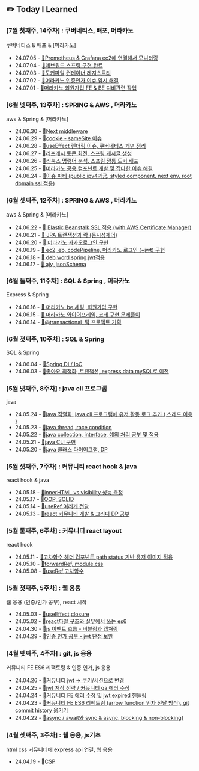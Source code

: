 ## ✏️ Today I Learned

### [7월 첫째주, 14주차] : 쿠버네티스, 배포, 머라카노

쿠버네티스 & 배포 & [머라카노]
<ul>
<li>24.07.05 - <a href="https://github.com/jjikky/jikky-til/blob/main/Jul/2024-07-05.md">🔗Prometheus & Grafana ec2에 연결해서 모니터링</a></li>
<li>24.07.04 - <a href="https://github.com/jjikky/jikky-til/blob/main/Jul/2024-07-04.md">🔗데브워드 스프링 구현 완료</a></li>
<li>24.07.03 - <a href="https://github.com/jjikky/jikky-til/blob/main/Jul/2024-07-03.md">🔗도커파일,컨테이너 레지스트리</a></li>
<li>24.07.02 - <a href="https://github.com/jjikky/jikky-til/blob/main/Jul/2024-07-02.md">🔗머라카노 인증인가 이슈 임시 해결</a></li>
<li>24.07.01 - <a href="https://github.com/jjikky/jikky-til/blob/main/Jul/2024-07-01.md">🔗머라카노 회원가입 FE & BE 디비관련 작업</a></li>
</ul>


### [6월 넷째주, 13주차] : SPRING & AWS , 머라카노

aws & Spring & [머라카노]

<ul>
<li>24.06.30 - <a href="https://github.com/jjikky/jikky-til/blob/main/Jun/2024-06-30.md">🔗Next middleware</a></li>
<li>24.06.29 - <a href="https://github.com/jjikky/jikky-til/blob/main/Jun/2024-06-29.md">🔗cookie - sameSite 이슈</a></li>
<li>24.06.28 - <a href="https://github.com/jjikky/jikky-til/blob/main/Jun/2024-06-28.md">🔗useEffect 렌더링 이슈, 쿠버네티스 개념 정리</a></li>
<li>24.06.27 - <a href="https://github.com/jjikky/jikky-til/blob/main/Jun/2024-06-27.md">🔗리프레시 토큰 회전, 스프링 게시글 생성</a></li>
<li>24.06.26 - <a href="https://github.com/jjikky/jikky-til/blob/main/Jun/2024-06-26.md">🔗리눅스 명령어 분석, 스프링 깡통 도커 배포</a></li>
<li>24.06.25 - <a href="https://github.com/jjikky/jikky-til/blob/main/Jun/2024-06-25.md">🔗머라카노 공용 컴포넌트 개발 및 잡다한 이슈 해결</a></li>
<li>24.06.24 - <a href="https://github.com/jjikky/jikky-til/blob/main/Jun/2024-06-24.md">🔗이슈 파티 (public ipv4과금, styled component, next env, root domain ssl 적용)</a></li>
</ul>

### [6월 셋째주, 12주차] : SPRING & AWS , 머라카노

aws & Spring & [머라카노]

<ul>
<li>24.06.22 - <a href="https://github.com/jjikky/jikky-til/blob/main/Jun/2024-06-22.md">🔗 Elastic Beanstalk SSL 적용 (with AWS Certificate Manager)</a></li>
<li>24.06.21 - <a href="https://github.com/jjikky/jikky-til/blob/main/Jun/2024-06-21.md">🔗 JPA 트랜잭션과 락 (동시성제어)</a></li>
<li>24.06.20 - <a href="https://github.com/jjikky/jikky-til/blob/main/Jun/2024-06-20.md">🔗 머라카노 카카오로그인 구현</a></li>
<li>24.06.19 - <a href="https://github.com/jjikky/jikky-til/blob/main/Jun/2024-06-19.md">🔗 ec2, eb, codePipeline, 머라카노 로그인 (+jwt) 구현</a></li>
<li>24.06.18 - <a href="https://github.com/jjikky/jikky-til/blob/main/Jun/2024-06-18.md">🔗 deb word spring jwt적용</a></li>
<li>24.06.17 - <a href="https://github.com/jjikky/jikky-til/blob/main/Jun/2024-06-17.md">🔗 ajv, jsonSchema</a></li>
</ul>

### [6월 둘째주, 11주차] : SQL & Spring , 머라카노

Express & Spring

<ul>
<li>24.06.16 - <a href="https://github.com/jjikky/jikky-til/blob/main/Jun/2024-06-16.md">🔗 머라카노 be 세팅, 회원가입 구현</a></li>
<li>24.06.15 - <a href="https://github.com/jjikky/jikky-til/blob/main/Jun/2024-06-15.md">🔗 머라카노 와이어프레임, 코테 구현 문제풀이</a></li>
<li>24.06.14 - <a href="https://github.com/jjikky/jikky-til/blob/main/Jun/2024-06-14.md">🔗@transactional, 팀 프로젝트 기획</a></li>
</ul>

### [6월 첫째주, 10주차] : SQL & Spring

SQL & Spring

<ul>
<li>24.06.04 - <a href="https://github.com/jjikky/jikky-til/blob/main/Jun/2024-06-04.md">🔗Spring DI / IoC</a></li>
<li>24.06.03 - <a href="https://github.com/jjikky/jikky-til/blob/main/Jun/2024-06-03.md">🔗좋아요 최적화, 트랜잭션, express data mySQL로 이전</a></li>
</ul>

### [5월 넷째주, 8주차] : java cli 프로그램

java

<ul>
<li>24.05.24 - <a href="https://github.com/jjikky/jikky-til/blob/main/May/2024-05-24.md">🔗java 직렬화,  java cli 프로그램에 유저 활동 로그 추가 ( 스레드 이용 ) </a></li>
<li>24.05.23 - <a href="https://github.com/jjikky/jikky-til/blob/main/May/2024-05-23.md">🔗java thread, race condition</a></li>
<li>24.05.22 - <a href="https://github.com/jjikky/jikky-til/blob/main/May/2024-05-22.md">🔗java collection, interface, 예외 처리 공부 및 적용</a></li>
<li>24.05.21 - <a href="https://github.com/jjikky/jikky-til/blob/main/May/2024-05-21.md">🔗java CLI 구현</a></li>
<li>24.05.20 - <a href="https://github.com/jjikky/jikky-til/blob/main/May/2024-05-20.md">🔗java 클래스 다이어그램, DP</a></li>
</ul>

### [5월 셋째주, 7주차] : 커뮤니티 react hook & java

react hook & java

<ul>
<li>24.05.18 - <a href="https://github.com/jjikky/jikky-til/blob/main/May/2024-05-18.md">🔗innerHTML vs visibility 성능 측정</a></li>
<li>24.05.17 - <a href="https://github.com/jjikky/jikky-til/blob/main/May/2024-05-17.md">🔗OOP, SOLID</a></li>
<li>24.05.14 - <a href="https://github.com/jjikky/jikky-til/blob/main/May/2024-05-14.md">🔗useRef 여러개 전달</a></li>
<li>24.05.13 - <a href="https://github.com/jjikky/jikky-til/blob/main/May/2024-05-13.md">🔗react 커뮤니티 개발 & 그리디 DP 공부</a></li>
</ul>

### [5월 둘째주, 6주차] : 커뮤니티 react layout

react hook

<ul>
<li>24.05.11 - <a href="https://github.com/jjikky/jikky-til/blob/main/May/2024-05-11.md">🔗고차함수 헤더 컴포넌트 path status 기반 유저 이미지 적용</a></li>
<li>24.05.10 - <a href="https://github.com/jjikky/jikky-til/blob/main/May/2024-05-10.md">🔗forwardRef, module.css</a></li>
<li>24.05.08 - <a href="https://github.com/jjikky/jikky-til/blob/main/May/2024-05-08.md">🔗useRef,고차함수</a></li>
</ul>

### [5월 첫째주, 5주차] : 웹 응용

웹 응용 (인증/인가 공부), react 시작

<ul>
<li>24.05.03 - <a href="https://github.com/jjikky/jikky-til/blob/main/May/2024-05-03.md">🔗useEffect,closure</a></li>
<li>24.05.02 - <a href="https://github.com/jjikky/jikky-til/blob/main/May/2024-05-02.md">🔗react파일 구조와 실무에서 쓰는 es6</a></li>
<li>24.04.30 - <a href="https://github.com/jjikky/jikky-til/blob/main/Apr/2024-04-30.md">🔗js 이벤트 흐름 - 버블링과 캡쳐링</a></li>
<li>24.04.29 - <a href="https://github.com/jjikky/jikky-til/blob/main/Apr/2024-04-29.md">🔗인증 인가 공부 - jwt 단점 보완</a></li>
</ul>

### [4월 넷째주, 4주차] : git, js 응용

커뮤니티 FE ES6 리팩토링 & 인증 인가, js 응용

<ul>
<li>24.04.26 - <a href="https://github.com/jjikky/jikky-til/blob/main/Apr/2024-04-26.md">🔗커뮤니티 jwt → 쿠키/세션으로 변경</a></li>
<li>24.04.25 - <a href="https://github.com/jjikky/jikky-til/blob/main/Apr/2024-04-25.md">🔗jwt 저장 전략 / 커뮤니티 qa 에러 수정</a></li>
<li>24.04.24 - <a href="https://github.com/jjikky/jikky-til/blob/main/Apr/2024-04-24.md">🔗커뮤니티 FE 에러 수정 및 jwt expired 핸들링</a></li>
<li>24.04.23 - <a href= "https://github.com/jjikky/jikky-til/blob/main/Apr/2024-04-23.md">🔗커뮤니티 FE ES6 리팩토링 (arrow function 인자 전달 방식), git commit history 옮기기</a></li>
<li>24.04.22 - <a href= "https://github.com/jjikky/jikky-til/blob/main/Apr/2024-04-22.md">🔗async / await와 sync & async, blocking & non-blocking]</a></li>
</ul>

### [4월 셋째주, 3주차] : 웹 응용, js기초

html css 커뮤니티에 express api 연결, 웹 응용

<ul>
<li>24.04.19 - <a href="https://github.com/jjikky/jikky-til/blob/main/Apr/2024-04-19.md">🔗CSP</a></li>
</ul>
